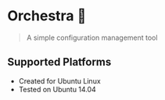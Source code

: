 # Orchestra :musical_note:
> A simple configuration management tool


## Supported Platforms
* Created for Ubuntu Linux
* Tested on Ubuntu 14.04

